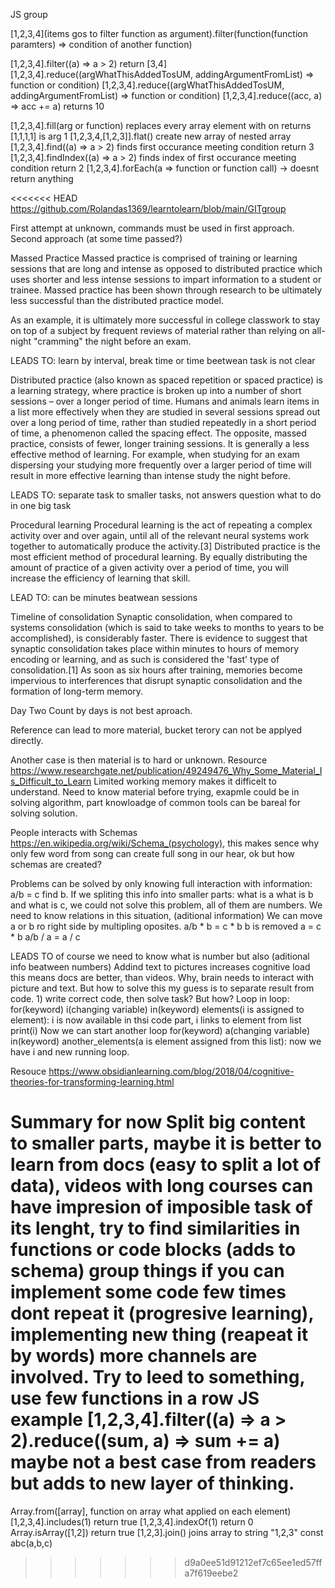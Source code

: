 JS group

[1,2,3,4](items gos to filter function as argument).filter(function(function paramters) => condition of another function) 

[1,2,3,4].filter((a) => a > 2) return [3,4]
[1,2,3,4].reduce((argWhatThisAddedTosUM, addingArgumentFromList) => function or condition)
[1,2,3,4].reduce((argWhatThisAddedTosUM, addingArgumentFromList) => function or condition)
[1,2,3,4].reduce((acc, a) => acc += a) returns 10


[1,2,3,4].fill(arg or function) replaces every array element with on returns [1,1,1,1] is arg 1
[1,2,3,4,[1,2,3]].flat() create new array of nested array
[1,2,3,4].find((a) => a > 2) finds first occurance meeting condition return 3
[1,2,3,4].findIndex((a) => a > 2) finds index of first occurance meeting condition return 2
[1,2,3,4].forEach(a => function or function call) -> doesnt return anything

<<<<<<< HEAD
<a>https://github.com/Rolandas1369/learntolearn/blob/main/GITgroup</a>

First attempt at unknown, commands must be used in first approach.
Second approach (at some time passed?)

Massed Practice
Massed practice is comprised of training or learning sessions that are long and intense as opposed to distributed practice which uses shorter and less intense sessions to impart information to a student or trainee. Massed practice has been shown through research to be ultimately less successful than the distributed practice model.

As an example, it is ultimately more successful in college classwork to stay on top of a subject by frequent reviews of material rather than relying on all-night "cramming" the night before an exam.

LEADS TO: learn by interval, break time or time beetwean task is not clear

Distributed practice (also known as spaced repetition or spaced practice) is a learning strategy, where practice is broken up into a number of short sessions – over a longer period of time. Humans and animals learn items in a list more effectively when they are studied in several sessions spread out over a long period of time, rather than studied repeatedly in a short period of time, a phenomenon called the spacing effect. The opposite, massed practice, consists of fewer, longer training sessions. It is generally a less effective method of learning. For example, when studying for an exam dispersing your studying more frequently over a larger period of time will result in more effective learning than intense study the night before.

LEADS TO: separate task to smaller tasks, not answers question what to do in one big task

Procedural learning
Procedural learning is the act of repeating a complex activity over and over again, until all of the relevant neural systems work together to automatically produce the activity.[3] Distributed practice is the most efficient method of procedural learning. By equally distributing the amount of practice of a given activity over a period of time, you will increase the efficiency of learning that skill.

LEAD TO: can be minutes beatwean sessions

Timeline of consolidation
Synaptic consolidation, when compared to systems consolidation (which is said to take weeks to months to years to be accomplished), is considerably faster. There is evidence to suggest that synaptic consolidation takes place within minutes to hours of memory encoding or learning, and as such is considered the 'fast' type of consolidation.[1] As soon as six hours after training, memories become impervious to interferences that disrupt synaptic consolidation and the formation of long-term memory.

Day Two
Count by days is not best aproach.

Reference can lead to more material, bucket terory can not be applyed directly.

Another case is then material is to hard or unknown.
Resource
<a>https://www.researchgate.net/publication/49249476_Why_Some_Material_Is_Difficult_to_Learn</a>
Limited working memory makes it difficelt to understand. Need to know material before trying, exapmle could be in solving algorithm, part knowloadge of common tools can be bareal for solving solution.

People interacts with Schemas <a>https://en.wikipedia.org/wiki/Schema_(psychology)</a>, this makes sence why only few word from song can create full song in our hear, ok but how schemas are created?

Problems can be solved by only knowing full interaction with information:
a/b = c find b.
If we spliting this info into smaller parts: what is a what is b and what is c, we could not solve this problem, all of them are numbers. We need to know relations in this situation, (aditional information) 
We can move a or b ro right side by multipling oposites.
a/b * b = c * b b is removed
a = c * b
a/b / a = a / c

LEADS TO of course we need to know what is number but also (aditional info beatween numbers)
Addind text to pictures increases cognitive load this means docs are better, than videos. Why, brain needs to interact with picture and text. But how to solve this my guess is to separate result from code. 1) write correct code, then solve task? But how? 
Loop in loop:
for(keyword) i(changing variable) in(keyword) elements(i is assigned to element):
    i is now available in thsi code part, i links to element from list
    print(i)
    Now we can start another loop
    for(keyword) a(changing variable) in(keyword) another_elements(a is element assigned from this list):
        now we have i and new running loop.
         
Resouce 
<a>https://www.obsidianlearning.com/blog/2018/04/cognitive-theories-for-transforming-learning.html</a>

Summary for now
Split big content to smaller parts, maybe it is better to learn from docs (easy to split a lot of data), videos with long courses can have impresion of imposible task of its lenght, try to find similarities in functions or code blocks (adds to schema) group things if you can implement some code few times dont repeat it (progresive learning), implementing new thing (reapeat it by words) more channels are involved. Try to leed to something, use few functions in a row JS example [1,2,3,4].filter((a) => a > 2).reduce((sum, a) => sum += a) maybe not a best case from readers but adds to new layer of thinking. 
=======
Array.from([array], function on array what applied on each element)
[1,2,3,4].includes(1) return true
[1,2,3,4].indexOf(1) return 0
Array.isArray([1,2]) return true
[1,2,3].join() joins array to string "1,2,3"
const abc(a,b,c)
>>>>>>> d9a0ee51d91212ef7c65ee1ed57ffa7f619eebe2
